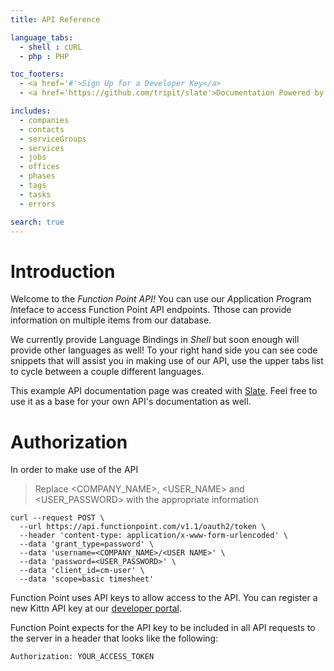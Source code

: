 ```yaml
---
title: API Reference

language_tabs:
  - shell : cURL
  - php : PHP

toc_footers:
  - <a href='#'>Sign Up for a Developer Key</a>
  - <a href='https://github.com/tripit/slate'>Documentation Powered by Slate</a>

includes:
  - companies
  - contacts
  - serviceGroups
  - services
  - jobs
  - offices
  - phases
  - tags
  - tasks
  - errors

search: true
---
```


# Introduction

Welcome to the *Function Point API!* You can use our *A*pplication *P*rogram *I*nteface to access Function Point API endpoints. Tthose can provide information on multiple items from our database.

We currently provide Language Bindings in *Shell* but soon enough will provide other languages as well! To your right hand side you can see code snippets that will assist you in making use of our API, use the upper tabs list to cycle between a couple different languages.

This example API documentation page was created with [Slate](https://github.com/tripit/slate). Feel free to use it as a base for your own API's documentation as well.

# Authorization 
In order to make use of the API 

> Replace <COMPANY_NAME>, <USER_NAME> and <USER_PASSWORD> with the appropriate information

```shell
curl --request POST \
  --url https://api.functionpoint.com/v1.1/oauth2/token \
  --header 'content-type: application/x-www-form-urlencoded' \
  --data 'grant_type=password' \
  --data 'username=<COMPANY_NAME>/<USER NAME>' \
  --data 'password=<USER_PASSWORD>' \
  --data 'client_id=cm-user' \
  --data 'scope=basic timesheet'
```
Function Point uses API keys to allow access to the API. You can register a new Kittn API key at our [developer portal](http://example.com/developers).

Function Point expects for the API key to be included in all API requests to the server in a header that looks like the following:

`Authorization: YOUR_ACCESS_TOKEN`